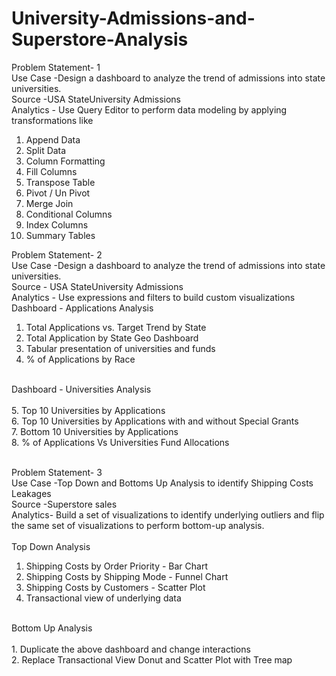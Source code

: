 # University-Admissions-and-Superstore-Analysis

Problem Statement- 1
<br>
Use Case -Design a dashboard to analyze the trend of admissions into state universities.<br>
Source -USA StateUniversity Admissions<br>
Analytics - Use Query Editor to perform data modeling by applying transformations like
1. Append Data
2. Split Data
3. Column Formatting
4. Fill Columns
5. Transpose Table
6. Pivot / Un Pivot
7. Merge Join
8. Conditional Columns
9. Index Columns
10. Summary Tables
    
Problem Statement- 2 <br>
Use Case -Design a dashboard to analyze the trend of admissions into state universities.<br>
Source - USA StateUniversity Admissions<br>
Analytics - Use expressions and filters to build custom visualizations<br>
Dashboard - Applications Analysis <br>
1. Total Applications vs. Target Trend by State
2. Total Application by State Geo Dashboard
3. Tabular presentation of universities and funds
4. % of Applications by Race
<br>
Dashboard - Universities Analysis <br>
<br>
5. Top 10 Universities by Applications <br>
6. Top 10 Universities by Applications with and without Special Grants <br>
7. Bottom 10 Universities by Applications <br>
8. % of Applications Vs Universities Fund Allocations<br>
<br>
   
Problem Statement- 3 <br>
Use Case -Top Down and Bottoms Up Analysis to identify Shipping Costs Leakages <br>
Source -Superstore sales <br>
Analytics- Build a set of visualizations to identify underlying outliers and flip the same set of visualizations to perform bottom-up analysis.<br>
<br>
Top Down Analysis<br>
1. Shipping Costs by Order Priority - Bar Chart<br>
2. Shipping Costs by Shipping Mode - Funnel Chart<br>
3. Shipping Costs by Customers - Scatter Plot<br>
4. Transactional view of underlying data<br>
<br>
Bottom Up Analysis<br>
<br>
1. Duplicate the above dashboard and change interactions<br>
2. Replace Transactional View Donut and Scatter Plot with Tree map<br>
